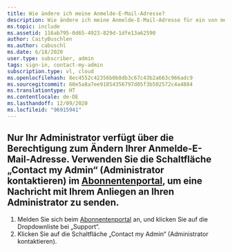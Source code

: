 ```yaml
---
title: Wie ändere ich meine Anmelde-E-Mail-Adresse?
description: Wie ändere ich meine Anmelde-E-Mail-Adresse für ein von meinem Unternehmen bereitgestelltes Abonnement?
ms.topic: include
ms.assetid: 116ab795-0d65-4923-829d-1dfe13a62590
author: CaityBuschlen
ms.author: cabuschl
ms.date: 6/18/2020
user.type: subscriber, admin
tags: sign-in, contact-my-admin
subscription.type: vl, cloud
ms.openlocfilehash: 8ec4552c42356b0b8db3c67c43b2a663c966adc9
ms.sourcegitcommit: 60e5a8a7ee91854356797d05f3b502572c4a4884
ms.translationtype: HT
ms.contentlocale: de-DE
ms.lasthandoff: 12/09/2020
ms.locfileid: "96915941"
---
```

## <a name="only-your-administrator-has-permission-to-change-your-sign-in-email-please-use-the-contact-my-admin-button-from-within-the-subscriber-portal-to-send-a-message-with-your-request-to-your-admin"></a>Nur Ihr Administrator verfügt über die Berechtigung zum Ändern Ihrer Anmelde-E-Mail-Adresse. Verwenden Sie die Schaltfläche „Contact my Admin“ (Administrator kontaktieren) im [Abonnentenportal](https://my.visualstudio.com/benefits), um eine Nachricht mit Ihrem Anliegen an Ihren Administrator zu senden. 
1. Melden Sie sich beim [Abonnentenportal](https://my.visualstudio.com/benefits) an, und klicken Sie auf die Dropdownliste bei „Support“.
2. Klicken Sie auf die Schaltfläche „Contact my Admin“ (Administrator kontaktieren).
